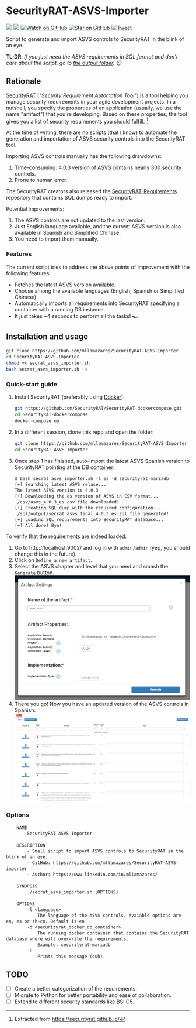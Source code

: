 # SecurityRAT-ASVS-Importer

![](https://img.shields.io/badge/lisense-MIT-green)
[![](https://img.shields.io/badge/LinkedIn-0077B5?logo=linkedin&logoColor=white)](https://www.linkedin.com/in/mllamazares/)
[![Watch on GitHub](https://img.shields.io/github/watchers/mllamazares/SecurityRAT-ASVS-Importer.svg?style=social)](https://github.com/mllamazares/SecurityRAT-ASVS-Importer/watchers)
[![Star on GitHub](https://img.shields.io/github/stars/mllamazares/SecurityRAT-ASVS-Importer.svg?style=social)](https://github.com/mllamazares/SecurityRAT-ASVS-Importer/stargazers)
[![Tweet](https://img.shields.io/twitter/url/https/github.com/mllamazares/SecurityRAT-ASVS-Importer.svg?style=social)](https://twitter.com/intent/tweet?text=Check%20out%20SecurityRAT-ASVS-Importer%21%20https%3A%2F%2Fgithub.com%2Fmllamazares%2FSecurityRAT-ASVS-Importer)

Script to generate and import ASVS controls to SecurityRAT in the blink of an eye.

**TL;DR**: *If you just need the ASVS requirements in SQL format and don't care about the script, go to [the output folder](./sql/output). 😉*

## Rationale

[SecurityRAT](https://securityrat.github.io/) (*"Security Requirement Automation Tool"*) is a tool helping you manage security requirements in your agile development projects.
In a nutshell, you specify the properties of an application (usually, we use the name "artifact") that you’re developing. Based on these properties, the tool gives you a list of security requirements you should fulfill. [^1]

At the time of writing, there are no scripts (that I know) to automate the generation and importation of ASVS security controls into the SecurityRAT tool.

Importing ASVS controls manually has the following drawdowns:
1. Time-consuming: 4.0.3 version of ASVS contains nearly 300 security controls.
2. Prone to human error.

The SecurityRAT creators also released the [SecurityRAT-Requirements](https://github.com/SecurityRAT/Security-Requirements) repository that contains SQL dumps ready to import.

Potential improvements:
1. The ASVS controls are not updated to the last version.
2. Just English language available, and the current ASVS version is also available in Spanish and Simplified Chinese.
3. You need to import them manually.

### Features

The current script tries to address the above points of improvement with the following features:

* Fetches the latest ASVS version available.
* Choose among the available languages (English, Spanish or Simplified Chinese).
* Automatically imports all requirements into SecurityRAT specifying a container with a running DB instance.
* It just takes ~4 seconds to perform all the tasks! 🏎️

## Installation and usage

```bash
git clone https://github.com/mllamazares/SecurityRAT-ASVS-Importer
cd SecurityRAT-ASVS-Importer
chmod +x secrat_asvs_importer.sh
bash secrat_asvs_importer.sh -h
```

### Quick-start guide

1. Install SecurityRAT (preferably using [Docker](https://github.com/SecurityRAT/SecurityRAT-dockercompose)):
    ```bash
    git https://github.com/SecurityRAT/SecurityRAT-dockercompose.git
    cd SecurityRAT-dockercompose
    docker-compose up
    ```
2. In a different session, clone this repo and open the folder:
    ```bash
    git clone https://github.com/mllamazares/SecurityRAT-ASVS-Importer
    cd SecurityRAT-ASVS-Importer
    ``` 
3. Once step 1 has finished, auto-import the latest ASVS Spanish version to SecurityRAT pointing at the DB container:
    ```
    $ bash secrat_asvs_importer.sh -l es -d securityrat-mariadb
    [+] Searching latest ASVS relase...
    The latest ASVS version is 4.0.3
    [+] Downloading the es version of ASVS in CSV format...
    ./csv/asvs_4.0.3_es.csv file downloaded!
    [+] Creating SQL dump with the required configuration...
    ./sql/output/secrat_asvs_final_4.0.3_es.sql file generated!
    [+] Loading SQL requirements into SecurityRAT database...
    [+] All done! Bye!
    ``` 

To verify that the requirements are indeed loaded:
1. Go to http://localhost:9002/ and log in with `admin/admin` (yep, you should change this in the future).
2. Click on `Define a new artifact`.
3. Select the ASVS chapter and level that you need and smash the `Generate` button.
    ![](./img/secrat-asvs-artifact.png)
4. There you go! Now you have an updated version of the ASVS controls in Spanish:
    ![](./img/secrat-asvs-reqs.png)

### Options

```
    NAME
        SecurityRAT ASVS Importer

    DESCRIPTION
        - Small script to import ASVS controls to SecurityRAT in the blink of an eye.
        - GitHub: https://github.com/mllamazares/SecurityRAT-ASVS-importer
        - Author: https://www.linkedin.com/in/mllamazares/

    SYNOPSIS
        ./secrat_asvs_importer.sh [OPTIONS]

    OPTIONS
        -l <language> 
            The language of the ASVS controls. Avaiable options are en, es or zh-cn. Default is en
        -d <securityrat_docker_db_container>
            The running docker container that contains the SecurityRAT database where will overwrite the requirements.
            Example: securityrat-mariadb
        -h
            Prints this message (duh).
```

## TODO
- [ ] Create a better categorization of the requirements.
- [ ] Migrate to Python for better portability and ease of collaboration.
- [ ] Extend to different security standards like BSI C5.

[^1]: Extracted from https://securityrat.github.io/